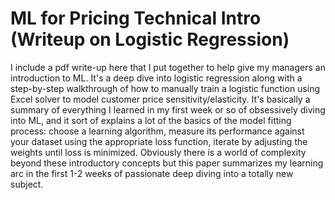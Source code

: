 # ML for Pricing Technical Intro (Writeup on Logistic Regression)

I include a pdf write-up here that I put together to help give my managers an introduction to ML. It's a deep dive into logistic regression along with a step-by-step walkthrough of how to manually train a logistic function using Excel solver to model customer price sensitivity/elasticity. It's basically a summary of everything I learned in my first week or so of obsessively diving into ML, and it sort of explains a lot of the basics of the model fitting process: choose a learning algorithm, measure its performance against your dataset using the appropriate loss function, iterate by adjusting the weights until loss is minimized. Obviously there is a world of complexity beyond these introductory concepts but this paper summarizes my learning arc in the first 1-2 weeks of passionate deep diving into a totally new subject.
